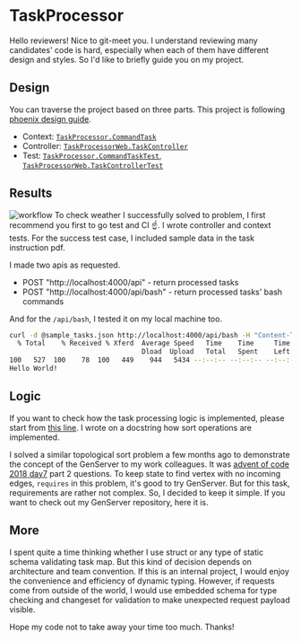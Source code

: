 # TaskProcessor

Hello reviewers! Nice to git-meet you.
I understand reviewing many candidates' code is hard, especially when each of them have different design and styles. So I'd like to briefly guide you on my project.

## Design
You can traverse the project based on three parts. This project is following [phoenix design guide](https://hexdocs.pm/phoenix/contexts.html#thinking-about-design).
- Context: [`TaskProcessor.CommandTask`](https://github.com/parkdoyeon/task_processor/blob/main/lib/task_processor/command_task.ex)
- Controller: [`TaskProcessorWeb.TaskController`](https://github.com/parkdoyeon/task_processor/blob/main/lib/task_processor_web/controllers/task_controller.ex)
- Test: [`TaskProcessor.CommandTaskTest`](https://github.com/parkdoyeon/task_processor/blob/main/test/task_processor/command_task_test.exs), [`TaskProcessorWeb.TaskControllerTest`](https://github.com/parkdoyeon/task_processor/blob/main/test/task_processor_web/controllers/task_controller_test.exs)

## Results
![workflow](https://github.com/parkdoyeon/task_processor/actions/workflows/dialyzer-and-test.yml/badge.svg)
To check weather I successfully solved to problem, I first recommend you first to go test and CI ☝️. I wrote controller and context tests. 
For the success test case, I included sample data in the task instruction pdf.

I made two apis as requested.
- POST "http://localhost:4000/api" - return processed tasks
- POST "http://localhost:4000/api/bash" - return processed tasks' bash commands

And for the `/api/bash`, I tested it on my local machine too. 
```bash
curl -d @sample_tasks.json http://localhost:4000/api/bash -H "Content-Type: application/json" | bash
  % Total    % Received % Xferd  Average Speed   Time    Time     Time  Current
                                 Dload  Upload   Total   Spent    Left  Speed
100   527  100    78  100   449    944   5434 --:--:-- --:--:-- --:--:--  6587
Hello World!
```

## Logic

If you want to check how the task processing logic is implemented, please start from [this line](https://github.com/parkdoyeon/task_processor/blob/main/lib/task_processor/command_task.ex#L36-L42). I wrote on a docstring how sort operations are implemented.

I solved a similar topological sort problem a few months ago to demonstrate the concept of the GenServer to my work colleagues. It was [advent of code 2018 day7](https://adventofcode.com/2018/day/7) part 2 questions. To keep state to find vertex with no incoming edges, `requires` in this problem, it's good to try GenServer. But for this task, requirements are rather not complex. So, I decided to keep it simple. If you want to check out my GenServer repository, here it is.

## More
I spent quite a time thinking whether I use struct or any type of static schema validating task map. But this kind of decision depends on architecture and team convention. If this is an internal project, I would enjoy the convenience and efficiency of dynamic typing. However, if requests come from outside of the world, I would use embedded schema for type checking and changeset for validation to make unexpected request payload visible.

Hope my code not to take away your time too much. Thanks!
